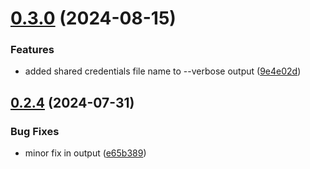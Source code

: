 # [0.3.0](https://github.com/easytocloud/privpage/compare/v0.2.4...v0.3.0) (2024-08-15)


### Features

* added shared credentials file name to --verbose output ([9e4e02d](https://github.com/easytocloud/privpage/commit/9e4e02d8a93d1ecef799e167145bb6107993ce0d))

## [0.2.4](https://github.com/easytocloud/privpage/compare/v0.2.3...v0.2.4) (2024-07-31)


### Bug Fixes

* minor fix in output ([e65b389](https://github.com/easytocloud/privpage/commit/e65b38980f93c9d05caf573e18d31df126533518))
